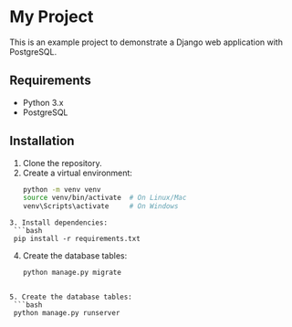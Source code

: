 # My Project

This is an example project to demonstrate a Django web application with PostgreSQL.

## Requirements

- Python 3.x
- PostgreSQL

## Installation

1. Clone the repository.
2. Create a virtual environment:
   ```bash
   python -m venv venv
   source venv/bin/activate  # On Linux/Mac
   venv\Scripts\activate     # On Windows
  ```
3. Install dependencies:
   ```bash
   pip install -r requirements.txt
  ```
4. Create the database tables:
   ```bash
   python manage.py migrate
  ```

5. Create the database tables:
   ```bash
   python manage.py runserver
  ```
